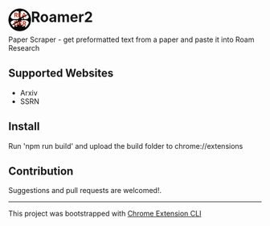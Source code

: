 # <img src="public/icons/roam_reader.png" width="45" align="left"> Roamer2

Paper Scraper - get preformatted text from a paper and paste it into Roam Research

## Supported Websites

- Arxiv 
- SSRN

## Install

Run 'npm run build' and upload the build folder to chrome://extensions

## Contribution

Suggestions and pull requests are welcomed!.

---

This project was bootstrapped with [Chrome Extension CLI](https://github.com/dutiyesh/chrome-extension-cli)

